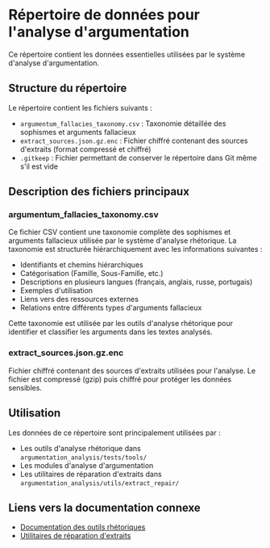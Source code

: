 # Répertoire de données pour l'analyse d'argumentation

Ce répertoire contient les données essentielles utilisées par le système d'analyse d'argumentation.

## Structure du répertoire

Le répertoire contient les fichiers suivants :

- `argumentum_fallacies_taxonomy.csv` : Taxonomie détaillée des sophismes et arguments fallacieux
- `extract_sources.json.gz.enc` : Fichier chiffré contenant des sources d'extraits (format compressé et chiffré)
- `.gitkeep` : Fichier permettant de conserver le répertoire dans Git même s'il est vide

## Description des fichiers principaux

### argumentum_fallacies_taxonomy.csv

Ce fichier CSV contient une taxonomie complète des sophismes et arguments fallacieux utilisée par le système d'analyse rhétorique. La taxonomie est structurée hiérarchiquement avec les informations suivantes :

- Identifiants et chemins hiérarchiques
- Catégorisation (Famille, Sous-Famille, etc.)
- Descriptions en plusieurs langues (français, anglais, russe, portugais)
- Exemples d'utilisation
- Liens vers des ressources externes
- Relations entre différents types d'arguments fallacieux

Cette taxonomie est utilisée par les outils d'analyse rhétorique pour identifier et classifier les arguments dans les textes analysés.

### extract_sources.json.gz.enc

Fichier chiffré contenant des sources d'extraits utilisées pour l'analyse. Le fichier est compressé (gzip) puis chiffré pour protéger les données sensibles.

## Utilisation

Les données de ce répertoire sont principalement utilisées par :

- Les outils d'analyse rhétorique dans `argumentation_analysis/tests/tools/`
- Les modules d'analyse d'argumentation
- Les utilitaires de réparation d'extraits dans `argumentation_analysis/utils/extract_repair/`

## Liens vers la documentation connexe

- [Documentation des outils rhétoriques](../../docs/outils/README.md)
- [Utilitaires de réparation d'extraits](../utils/extract_repair/README.md)
